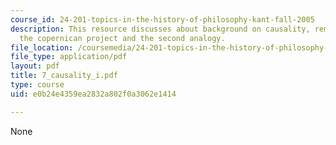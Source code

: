 ```yaml
---
course_id: 24-201-topics-in-the-history-of-philosophy-kant-fall-2005
description: This resource discusses about background on causality, reminder about
  the copernican project and the second analogy.
file_location: /coursemedia/24-201-topics-in-the-history-of-philosophy-kant-fall-2005/e0b24e4359ea2832a802f0a3062e1414_7_causality_i.pdf
file_type: application/pdf
layout: pdf
title: 7_causality_i.pdf
type: course
uid: e0b24e4359ea2832a802f0a3062e1414

---
```

None